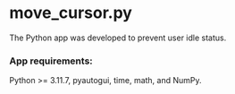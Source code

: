 # move_cursor.py
The Python app was developed to prevent user idle status.

### App requirements:
Python >= 3.11.7, pyautogui, time, math, and NumPy.
